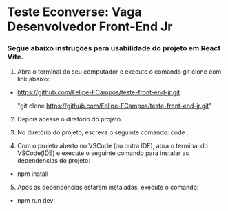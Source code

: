 # Teste Econverse: Vaga Desenvolvedor Front-End Jr

### Segue abaixo instruções para usabilidade do projeto em React Vite.

1. Abra o terminal do seu computador e execute o comando git clone com link abaixo:

- https://github.com/Felipe-FCampos/teste-front-end-jr.git
  
  "git clone https://github.com/Felipe-FCampos/teste-front-end-jr.git"

2. Depois acesse o diretório do projeto.

3. No diretório do projeto, escreva o seguinte comando: code .

4. Com o projeto aberto no VSCode (ou outra IDE), abra o terminal do VSCode(IDE) e execute o seguinte comando para instalar as dependencias do projeto:
-  npm install

5. Após as dependências estarem instaladas, execute o comando:
-  npm run dev
